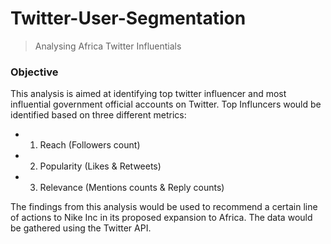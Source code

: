 # Twitter-User-Segmentation

> Analysing Africa Twitter Influentials

### Objective

This analysis is aimed at identifying top twitter influencer and most influential
government official accounts on Twitter.
Top Influncers would be identified based on three different metrics:
- 1. Reach (Followers count)
- 2. Popularity (Likes & Retweets)
- 3. Relevance (Mentions counts & Reply counts)

The findings from this analysis would be used to recommend a certain line of
actions to Nike Inc in its proposed expansion to Africa. The data would be
gathered using the Twitter API.
